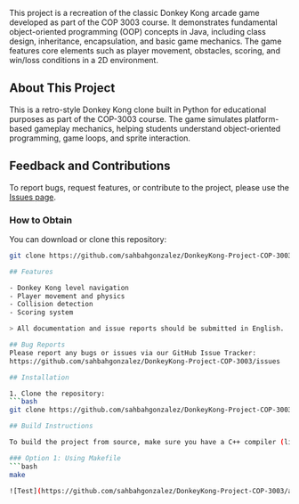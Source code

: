 This project is a recreation of the classic Donkey Kong arcade game developed as part of the COP 3003 course. It demonstrates fundamental object-oriented programming (OOP) concepts in Java, including class design, inheritance, encapsulation, and basic game mechanics. The game features core elements such as player movement, obstacles, scoring, and win/loss conditions in a 2D environment. 

## About This Project

This is a retro-style Donkey Kong clone built in Python for educational purposes as part of the COP-3003 course. The game simulates platform-based gameplay mechanics, helping students understand object-oriented programming, game loops, and sprite interaction. 
## Feedback and Contributions

To report bugs, request features, or contribute to the project, please use the [Issues page](https://github.com/sahbahgonzalez/DonkeyKong-Project-COP-3003/issues).

### How to Obtain
You can download or clone this repository:
```bash
git clone https://github.com/sahbahgonzalez/DonkeyKong-Project-COP-3003.git

## Features

- Donkey Kong level navigation
- Player movement and physics
- Collision detection
- Scoring system

> All documentation and issue reports should be submitted in English.

## Bug Reports
Please report any bugs or issues via our GitHub Issue Tracker:  
https://github.com/sahbahgonzalez/DonkeyKong-Project-COP-3003/issues

## Installation

1. Clone the repository:
```bash
git clone https://github.com/sahbahgonzalez/DonkeyKong-Project-COP-3003.git

## Build Instructions

To build the project from source, make sure you have a C++ compiler (like `g++`) installed.

### Option 1: Using Makefile
```bash
make

![Test](https://github.com/sahbahgonzalez/DonkeyKong-Project-COP-3003/actions/workflows/test.yml/badge.svg)

